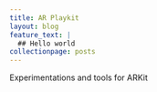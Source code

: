 ```yaml
---
title: AR Playkit
layout: blog
feature_text: |
  ## Hello world
collectionpage: posts
---
```

Experimentations and tools for ARKit